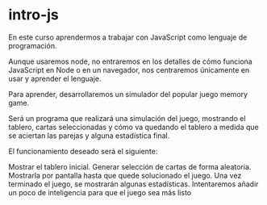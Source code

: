 # intro-js
En este curso aprendermos a trabajar con JavaScript como lenguaje de programación.

Aunque usaremos node, no entraremos en los detalles de cómo funciona JavaScript en Node o en un navegador, nos centraremos únicamente en usar y aprender el lenguaje.

Para aprender, desarrollaremos un simulador del popular juego memory game.

Será un programa que realizará una simulación del juego, mostrando el tablero, cartas seleccionadas y cómo va quedando el tablero a medida que se aciertan las parejas y alguna estadística final.

El funcionamiento deseado será el siguiente:

Mostrar el tablero inicial.
Generar selección de cartas de forma aleatoria.
Mostrarla por pantalla hasta que quede solucionado el juego.
Una vez terminado el juego, se mostrarán algunas estadísticas.
Intentaremos añadir un poco de inteligencia para que el juego sea más listo
